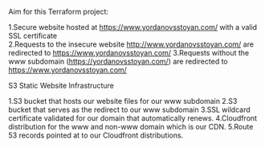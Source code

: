 Aim for this Terraform project:

1.Secure website hosted at https://www.yordanovsstoyan.com/ with a valid SSL certificate
</br>
2.Requests to the insecure website http://www.yordanovsstoyan.com/ are redirected to https://www.yordanovsstoyan.com/
3.Requests without the www subdomain (https://yordanovsstoyan.com/) are redirected to https://www.yordanovsstoyan.com/



S3 Static Website Infrastructure

1.S3 bucket that hosts our website files for our www subdomain
2.S3 bucket that serves as the redirect to our www subdomain 
3.SSL wildcard certificate validated for our domain that automatically renews.
4.Cloudfront distribution for the www and non-www domain which is our CDN.
5.Route 53 records pointed at to our Cloudfront distributions.
